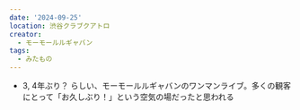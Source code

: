 ```yaml
---
date: '2024-09-25'
location: 渋谷クラブクアトロ
creator:
  - モーモールルギャバン
tags:
  - みたもの
---
```


- 3, 4年ぶり？ らしい、モーモールルギャバンのワンマンライブ。多くの観客にとって「お久しぶり！」という空気の場だったと思われる
